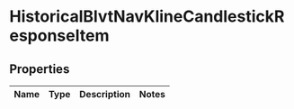 

# HistoricalBlvtNavKlineCandlestickResponseItem


## Properties

| Name | Type | Description | Notes |
|------------ | ------------- | ------------- | -------------|



